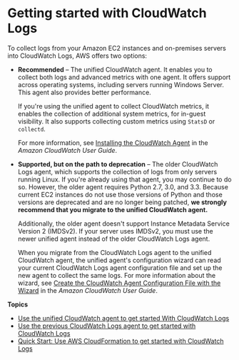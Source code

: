 # Getting started with CloudWatch Logs<a name="CWL_GettingStarted"></a>

To collect logs from your Amazon EC2 instances and on\-premises servers into CloudWatch Logs, AWS offers two options:
+ **Recommended** – The unified CloudWatch agent\. It enables you to collect both logs and advanced metrics with one agent\. It offers support across operating systems, including servers running Windows Server\. This agent also provides better performance\.

  If you're using the unified agent to collect CloudWatch metrics, it enables the collection of additional system metrics, for in\-guest visibility\. It also supports collecting custom metrics using `StatsD` or `collectd`\.

  For more information, see [Installing the CloudWatch Agent](https://docs.aws.amazon.com/AmazonCloudWatch/latest/monitoring/install-CloudWatch-Agent-on-EC2-Instance.html) in the *Amazon CloudWatch User Guide*\.
+ **Supported, but on the path to deprecation** – The older CloudWatch Logs agent, which supports the collection of logs from only servers running Linux\. If you're already using that agent, you may continue to do so\. However, the older agent requires Python 2\.7, 3\.0, and 3\.3\. Because current EC2 instances do not use those versions of Python and those versions are deprecated and are no longer being patched, **we strongly recommend that you migrate to the unified CloudWatch agent\.**

  Additionally, the older agent doesn't support Instance Metadata Service Version 2 \(IMDSv2\)\. If your server uses IMDSv2, you must use the newer unified agent instead of the older CloudWatch Logs agent\.

  When you migrate from the CloudWatch Logs agent to the unified CloudWatch agent, the unified agent's configuration wizard can read your current CloudWatch Logs agent configuration file and set up the new agent to collect the same logs\. For more information about the wizard, see [ Create the CloudWatch Agent Configuration File with the Wizard](https://docs.aws.amazon.com/AmazonCloudWatch/latest/monitoring/create-cloudwatch-agent-configuration-file-wizard.html) in the *Amazon CloudWatch User Guide*\.

**Topics**
+ [Use the unified CloudWatch agent to get started With CloudWatch Logs](UseCloudWatchUnifiedAgent.md)
+ [Use the previous CloudWatch Logs agent to get started with CloudWatch Logs](UsePreviousCloudWatchLogsAgent.md)
+ [Quick Start: Use AWS CloudFormation to get started with CloudWatch Logs](QuickStartCloudFormation.md)
